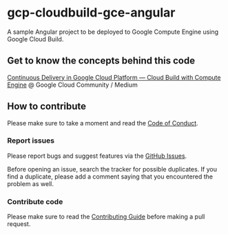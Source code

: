 # gcp-cloudbuild-gce-angular

A sample Angular project to be deployed to Google Compute Engine using Google Cloud Build.

## Get to know the concepts behind this code

[Continuous Delivery in Google Cloud Platform — Cloud Build with Compute
Engine](https://medium.com/google-cloud/continuous-delivery-in-google-cloud-platform-cloud-build-with-compute-engine-a95bf4fd1821)
@ Google Cloud Community / Medium

## How to contribute

Please make sure to take a moment and read the [Code of
Conduct](https://github.com/ricardolsmendes/gcp-cloudbuild-gce-angular/blob/master/.github/CODE_OF_CONDUCT.md).

### Report issues

Please report bugs and suggest features via the [GitHub
Issues](https://github.com/ricardolsmendes/gcp-cloudbuild-gce-angular/issues).

Before opening an issue, search the tracker for possible duplicates. If you find a duplicate, please
add a comment saying that you encountered the problem as well.

### Contribute code

Please make sure to read the [Contributing
Guide](https://github.com/ricardolsmendes/gcp-cloudbuild-gce-angular/blob/master/.github/CONTRIBUTING.md)
before making a pull request.
